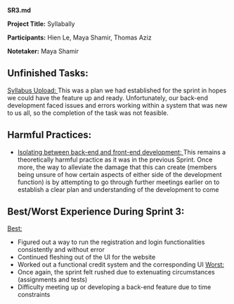 **SR3.md** <br>

**Project Title:** Syllabally <br>

**Participants:** Hien Le, Maya Shamir, Thomas Aziz <br>

**Notetaker:** Maya Shamir <br>

## Unfinished Tasks:
<ins> Syllabus Upload: </ins> This was a plan we had established for the sprint in hopes we could have the feature up and ready. Unfortunately, our back-end development faced issues and errors working within a system that was new to us all, so the completion of the task was not feasible. 

## Harmful Practices:
- <ins> Isolating between back-end and front-end development: </ins> This remains a theoretically harmful practice as it was in the previous Sprint. Once more, the way to alleviate the damage that this can create (members being unsure of how certain aspects of either side of the development function) is by attempting to go through further meetings earlier on to establish a clear plan and understanding of the development to come

## Best/Worst Experience During Sprint 3:
<ins> Best: </ins> 
- Figured out a way to run the registration and login functionalities consistently and without error
- Continued fleshing out of the UI for the website
- Worked out a functional credit system and the corresponding UI
<ins> Worst: </ins>
- Once again, the sprint felt rushed due to extenuating circumstances (assignments and tests)
- Difficulty meeting up or developing a back-end feature due to time constraints 

